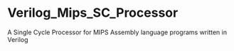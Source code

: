 # Verilog_Mips_SC_Processor
A Single Cycle Processor for MIPS Assembly language programs written in Verilog
